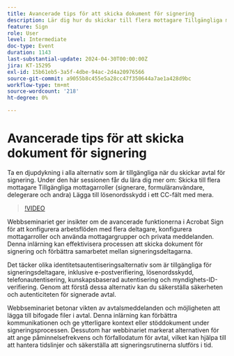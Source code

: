 ```yaml
---
title: Avancerade tips för att skicka dokument för signering
description: Lär dig hur du skickar till flera mottagare Tillgängliga mottagarroller (signerare, formuläranvändare, delegerare och andra) Lägga till lösenordsskydd för ett CC-fält, med mera.
feature: Sign
role: User
level: Intermediate
doc-type: Event
duration: 1143
last-substantial-update: 2024-04-30T00:00:00Z
jira: KT-15295
exl-id: 15b61eb5-3a5f-4dbe-94ac-2d4a20976566
source-git-commit: a9055b8c455e5a28cc47f350644a7ae1a428d9bc
workflow-type: tm+mt
source-wordcount: '218'
ht-degree: 0%

---
```


# Avancerade tips för att skicka dokument för signering

Ta en djupdykning i alla alternativ som är tillgängliga när du skickar avtal för signering. Under den här sessionen får du lära dig mer om: Skicka till flera mottagare Tillgängliga mottagarroller (signerare, formuläranvändare, delegerare och andra) Lägga till lösenordsskydd i ett CC-fält med mera.

>[!VIDEO](https://video.tv.adobe.com/v/3428186/?learn=on)

Webbseminariet ger insikter om de avancerade funktionerna i Acrobat Sign för att konfigurera arbetsflöden med flera deltagare, konfigurera mottagarroller och använda mottagargrupper och privata meddelanden. Denna inlärning kan effektivisera processen att skicka dokument för signering och förbättra samarbetet mellan signeringsdeltagarna.

Det täcker olika identitetsautentiseringsalternativ som är tillgängliga för signeringsdeltagare, inklusive e-postverifiering, lösenordsskydd, telefonautentisering, kunskapsbaserad autentisering och myndighets-ID-verifiering. Genom att förstå dessa alternativ kan du säkerställa säkerheten och autenticiteten för signerade avtal.

Webbseminariet betonar vikten av avtalsmeddelanden och möjligheten att lägga till bifogade filer i avtal. Denna inlärning kan förbättra kommunikationen och ge ytterligare kontext eller stöddokument under signeringsprocessen. Dessutom har webbinariet markerat alternativen för att ange påminnelsefrekvens och förfallodatum för avtal, vilket kan hjälpa till att hantera tidslinjer och säkerställa att signeringsrutinerna slutförs i tid.

